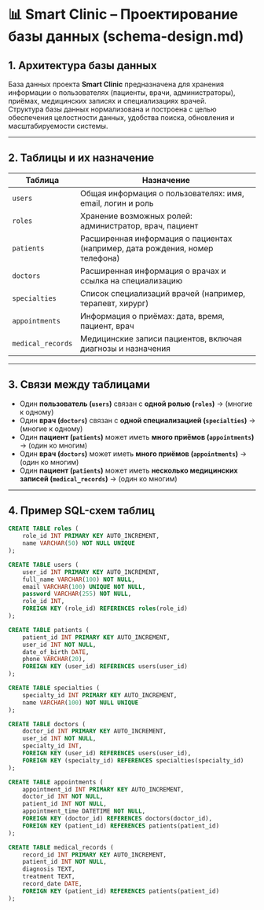 # 📊 Smart Clinic – Проектирование базы данных (schema-design.md)

## 1. Архитектура базы данных

База данных проекта **Smart Clinic** предназначена для хранения информации о пользователях (пациенты, врачи, администраторы), приёмах, медицинских записях и специализациях врачей.  
Структура базы данных нормализована и построена с целью обеспечения целостности данных, удобства поиска, обновления и масштабируемости системы.

---

## 2. Таблицы и их назначение

| Таблица            | Назначение |
|--------------------|-----------|
| `users`            | Общая информация о пользователях: имя, email, логин и роль |
| `roles`            | Хранение возможных ролей: администратор, врач, пациент |
| `patients`         | Расширенная информация о пациентах (например, дата рождения, номер телефона) |
| `doctors`          | Расширенная информация о врачах и ссылка на специализацию |
| `specialties`      | Список специализаций врачей (например, терапевт, хирург) |
| `appointments`     | Информация о приёмах: дата, время, пациент, врач |
| `medical_records`  | Медицинские записи пациентов, включая диагнозы и назначения |

---

## 3. Связи между таблицами

- Один **пользователь (`users`)** связан с **одной ролью (`roles`)** → (многие к одному)
- Один **врач (`doctors`)** связан с **одной специализацией (`specialties`)** → (многие к одному)
- Один **пациент (`patients`)** может иметь **много приёмов (`appointments`)** → (один ко многим)
- Один **врач (`doctors`)** может иметь **много приёмов (`appointments`)** → (один ко многим)
- Один **пациент (`patients`)** может иметь **несколько медицинских записей (`medical_records`)** → (один ко многим)

---

## 4. Пример SQL-схем таблиц

```sql
CREATE TABLE roles (
    role_id INT PRIMARY KEY AUTO_INCREMENT,
    name VARCHAR(50) NOT NULL UNIQUE
);

CREATE TABLE users (
    user_id INT PRIMARY KEY AUTO_INCREMENT,
    full_name VARCHAR(100) NOT NULL,
    email VARCHAR(100) UNIQUE NOT NULL,
    password VARCHAR(255) NOT NULL,
    role_id INT,
    FOREIGN KEY (role_id) REFERENCES roles(role_id)
);

CREATE TABLE patients (
    patient_id INT PRIMARY KEY AUTO_INCREMENT,
    user_id INT NOT NULL,
    date_of_birth DATE,
    phone VARCHAR(20),
    FOREIGN KEY (user_id) REFERENCES users(user_id)
);

CREATE TABLE specialties (
    specialty_id INT PRIMARY KEY AUTO_INCREMENT,
    name VARCHAR(100) NOT NULL UNIQUE
);

CREATE TABLE doctors (
    doctor_id INT PRIMARY KEY AUTO_INCREMENT,
    user_id INT NOT NULL,
    specialty_id INT,
    FOREIGN KEY (user_id) REFERENCES users(user_id),
    FOREIGN KEY (specialty_id) REFERENCES specialties(specialty_id)
);

CREATE TABLE appointments (
    appointment_id INT PRIMARY KEY AUTO_INCREMENT,
    doctor_id INT NOT NULL,
    patient_id INT NOT NULL,
    appointment_time DATETIME NOT NULL,
    FOREIGN KEY (doctor_id) REFERENCES doctors(doctor_id),
    FOREIGN KEY (patient_id) REFERENCES patients(patient_id)
);

CREATE TABLE medical_records (
    record_id INT PRIMARY KEY AUTO_INCREMENT,
    patient_id INT NOT NULL,
    diagnosis TEXT,
    treatment TEXT,
    record_date DATE,
    FOREIGN KEY (patient_id) REFERENCES patients(patient_id)
);
